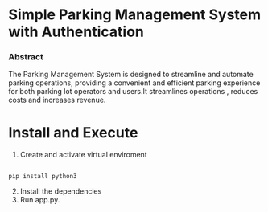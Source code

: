 # Simple Parking Management System with Authentication

### Abstract

The Parking Management System is designed to streamline and automate parking operations, providing a convenient and efficient parking experience for both parking lot operators and users.It streamlines operations , reduces costs and increases revenue.

# Install and Execute

1. Create and activate virtual enviroment

```

pip install python3

```

2. Install the dependencies
3. Run app.py.
